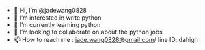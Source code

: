 - 👋 Hi, I’m @jadewang0828
- 👀 I’m interested in write python
- 🌱 I’m currently learning python
- 💞️ I’m looking to collaborate on about the python jobs
- 📫 How to reach me : jade.wang0828@gmail.com/ line ID: dahigh

<!---
jadewang0828/jadewang0828 is a ✨ special ✨ repository because its `README.md` (this file) appears on your GitHub profile.
You can click the Preview link to take a look at your changes.
--->
